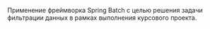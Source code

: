 Применение фреймворка Spring Batch с целью решения задачи фильтрации данных в рамках выполнения курсового проекта.
